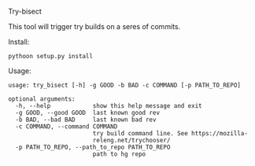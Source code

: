 Try-bisect 

This tool will trigger try builds on a seres of commits.

Install:
```
pythoon setup.py install
```

Usage:
```
usage: try_bisect [-h] -g GOOD -b BAD -c COMMAND [-p PATH_TO_REPO]

optional arguments:
  -h, --help            show this help message and exit
  -g GOOD, --good GOOD  last known good rev
  -b BAD, --bad BAD     last known bad rev
  -c COMMAND, --command COMMAND
                        try build command line. See https://mozilla-
                        releng.net/trychooser/
  -p PATH_TO_REPO, --path_to_repo PATH_TO_REPO
                        path to hg repo
```